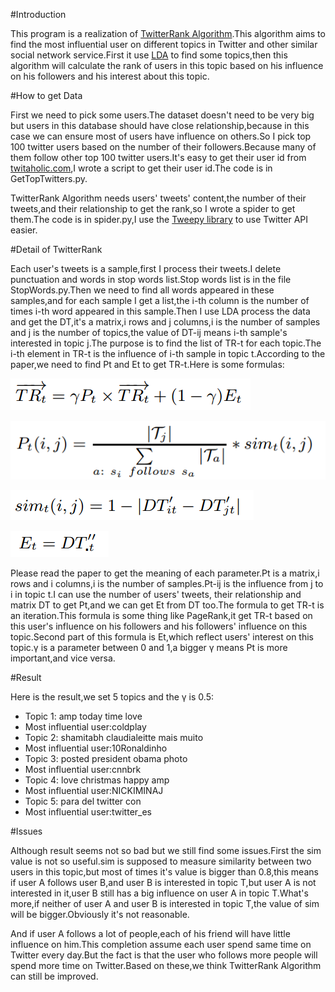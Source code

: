 #Introduction

This program is a realization of [TwitterRank Algorithm](http://ink.library.smu.edu.sg/cgi/viewcontent.cgi?article=1503&context=sis_research).This algorithm aims to find the most influential user on different topics in Twitter and other similar social network service.First it use [LDA](http://machinelearning.wustl.edu/mlpapers/paper_files/BleiNJ03.pdf) to find some topics,then this algorithm will calculate the rank of users in this topic based on his influence on his followers and his interest about this topic.

#How to get Data

First we need to pick some users.The dataset doesn't need to be very big but users in this database should have close relationship,because in this case we can ensure most of users have influence on others.So I pick top 100 twitter users based on the number of their followers.Because many of them follow other top 100 twitter users.It's easy to get their user id from [twitaholic.com](http://twitaholic.com/),I wrote a script to get their user id.The code is in GetTopTwitters.py.

TwitterRank Algorithm needs users' tweets' content,the number of their tweets,and their relationship to get the rank,so I wrote a spider to get them.The code is in spider.py,I use the [Tweepy library](https://github.com/tweepy/tweepy) to use Twitter API easier.

#Detail of TwitterRank

Each user's tweets is a sample,first I process their tweets.I delete punctuation and words in stop words list.Stop words list is in the file StopWords.py.Then we need to find all words appeared in these samples,and for each sample I get a list,the i-th column is the number of times i-th word appeared in this sample.Then I use LDA process the data and get the DT,it's a matrix,i rows and j columns,i is the number of samples and j is the number of topics,the value of DT-ij means i-th sample's interested in topic j.The purpose is to find the list of TR-t for each topic.The i-th element in TR-t is the influence of i-th sample in topic t.According to the paper,we need to find Pt and Et to get TR-t.Here is some formulas:

![](/images/01.png) 

![](/images/02.png) 

![](/images/03.png) 

![](/images/04.png) 

Please read the paper to get the meaning of each parameter.Pt is a matrix,i rows and i columns,i is the number of samples.Pt-ij is the influence from j to i in topic t.I can use the number of users' tweets, their relationship and matrix DT to get Pt,and we can get Et from DT too.The formula to get TR-t is an iteration.This formula is some thing like PageRank,it get TR-t based on this user's influence on his followers and his followers' influence on this topic.Second part of this formula is Et,which reflect users' interest on this topic.γ is a parameter between 0 and 1,a bigger γ means Pt is more important,and vice versa.

#Result

Here is the result,we set 5 topics and the γ is 0.5:

* Topic 1: amp today time love 
* Most influential user:coldplay
* Topic 2: shamitabh claudialeitte mais muito
* Most influential user:10Ronaldinho
* Topic 3: posted president obama photo
* Most influential user:cnnbrk
* Topic 4: love christmas happy amp
* Most influential user:NICKIMINAJ
* Topic 5: para del twitter con
* Most influential user:twitter_es

#Issues

Although result seems not so bad but we still find some issues.First the sim value is not so useful.sim is supposed to measure similarity between two users in this topic,but most of times it's value is bigger than 0.8,this means if user A follows user B,and user B is interested in topic T,but user A is not interested in it,user B still has a big influence on user A in topic T.What's more,if neither of user A and user B is interested in topic T,the value of sim will be bigger.Obviously it's not reasonable.

And if user A follows a lot of people,each of his friend will have little influence on him.This completion assume each user spend same time on Twitter every day.But the fact is that the user who follows more people will spend more time on Twitter.Based on these,we think TwitterRank Algorithm can still be improved.
